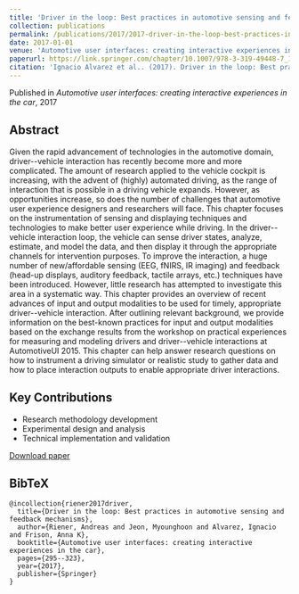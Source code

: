 ```yaml
---
title: 'Driver in the loop: Best practices in automotive sensing and feedback mechanisms'
collection: publications
permalink: /publications/2017/2017-driver-in-the-loop-best-practices-in-automotive-se
date: 2017-01-01
venue: 'Automotive user interfaces: creating interactive experiences in the car'
paperurl: https://link.springer.com/chapter/10.1007/978-3-319-49448-7_11
citation: 'Ignacio Alvarez et al.. (2017). Driver in the loop: Best practices in automotive sensing and feedback mechanisms. Automotive user interfaces: creating interactive experiences in the car.'
---
```


Published in *Automotive user interfaces: creating interactive experiences in the car*, 2017

## Abstract

Given the rapid advancement of technologies in the automotive domain, driver--vehicle interaction has recently become more and more complicated. The amount of research applied to the vehicle cockpit is increasing, with the advent of (highly) automated driving, as the range of interaction that is possible in a driving vehicle expands. However, as opportunities increase, so does the number of challenges that automotive user experience designers and researchers will face. This chapter focuses on the instrumentation of sensing and displaying techniques and technologies to make better user experience while driving. In the driver--vehicle interaction loop, the vehicle can sense driver states, analyze, estimate, and model the data, and then display it through the appropriate channels for intervention purposes. To improve the interaction, a huge number of new/affordable sensing (EEG, fNIRS, IR imaging) and feedback (head-up displays, auditory feedback, tactile arrays, etc.) techniques have been introduced. However, little research has attempted to investigate this area in a systematic way. This chapter provides an overview of recent advances of input and output modalities to be used for timely, appropriate driver--vehicle interaction. After outlining relevant background, we provide information on the best-known practices for input and output modalities based on the exchange results from the workshop on practical experiences for measuring and modeling drivers and driver--vehicle interactions at AutomotiveUI 2015. This chapter can help answer research questions on how to instrument a driving simulator or realistic study to gather data and how to place interaction outputs to enable appropriate driver interactions.

## Key Contributions

* Research methodology development
* Experimental design and analysis
* Technical implementation and validation

[Download paper](https://link.springer.com/chapter/10.1007/978-3-319-49448-7_11)

## BibTeX

```
@incollection{riener2017driver,
  title={Driver in the loop: Best practices in automotive sensing and feedback mechanisms},
  author={Riener, Andreas and Jeon, Myounghoon and Alvarez, Ignacio and Frison, Anna K},
  booktitle={Automotive user interfaces: creating interactive experiences in the car},
  pages={295--323},
  year={2017},
  publisher={Springer}
}
```